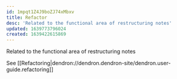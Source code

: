 ```yaml
---
id: 1mpqt1Z4J9boZJ74xMbxv
title: Refactor
desc: 'Related to the functional area of restructuring notes'
updated: 1639773796024
created: 1639422615869
---
```


Related to the functional area of restructuring notes

See [[Refactoring|dendron://dendron.dendron-site/dendron.user-guide.refactoring]]
